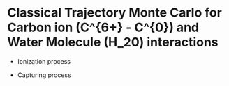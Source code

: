 # Classical Trajectory Monte Carlo for Carbon ion (C^{6+} - C^{0}) and Water Molecule (H_20) interactions

* Ionization process

* Capturing process
